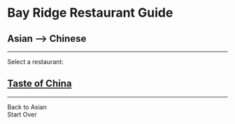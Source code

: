 # Bay Ridge Restaurant Guide
## Asian --> Chinese
---
Select a restaurant:
## [Taste of China](http://www.brooklyntasteofchina.com/)
---
Back to Asian  
Start Over